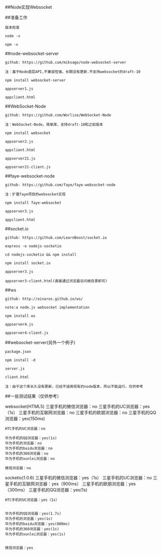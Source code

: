##Node实现Websocket

##准备工作

	版本检查

	node -v

	npm -v

##node-websocket-server

	github: https://github.com/miksago/node-websocket-server

	注：基于Node底层API,不兼容性强，长期没有更新.不支持websocket的draft-10

	npm install websocket-server

	appserver1.js

	appclient.html

##WebSocket-Node

	github: https://github.com/Worlize/WebSocket-Node

	注：WebSocket-Node，简单库，支持draft-10和之前版本

	npm install websocket

	appserver2.js

	appclient.html

	appserver21.js

	appserver21-client.js


##faye-websocket-node

	github: https://github.com/faye/faye-websocket-node

	注：扩展faye项目的websocket实现

	npm install faye-websocket

	appserver3.js

	appclient.html

##socket.io

	github: https://github.com/LearnBoost/socket.io

	express -e nodejs-socketio

	cd nodejs-socketio && npm install

	npm install socket.io

	appserver3.js

	appserver3-client.html(直接通过浏览器访问根目录即可)

##ws

	github: http://einaros.github.io/ws/

	note:a node.js websocket implementation

	npm install ws

	appserver4.js

	appserver4-client.js

##websocket-server(另外一个例子)

	package.json

	npm install -d

	server.js

	client.html

	注：由于这个库长久没有更新，已经不适用现有的node版本，所以不能运行，仅供参考

##一些测试结果（仅供参考）


websocket(HTML5)
	三星手机的微信浏览器：no
	三星手机的UC浏览器：yes（1s）
	三星手机的互联网浏览器：no
	三星手机的欧朋浏览器：no
	三星手机的QQ浏览器：yes(150ms)

	HTC手机的UC浏览器：no

	华为手机的QQ浏览器：yes(1s)
	华为手机的浏览器：no
	华为手机的baidu浏览器：no
	华为手机的360浏览器：no
	华为手机的xunlei浏览器：no

	微信浏览器：no

socketio(1.0.6)
	三星手机的微信浏览器：yes（1s）
	三星手机的UC浏览器：no
	三星手机的互联网浏览器：yes（900ms）
	三星手机的欧朋浏览器：yes（300ms）
	三星手机的QQ浏览器：yes(1s)


	HTC手机的UC浏览器：yes（1s）


	华为手机的QQ浏览器：yes(1.7s)
	华为手机的浏览器：yes(1s)
	华为手机的baidu浏览器：yes(800ms)
	华为手机的360浏览器：yes(1s)
	华为手机的xunlei浏览器：yes(1s)


	微信浏览器：yes
